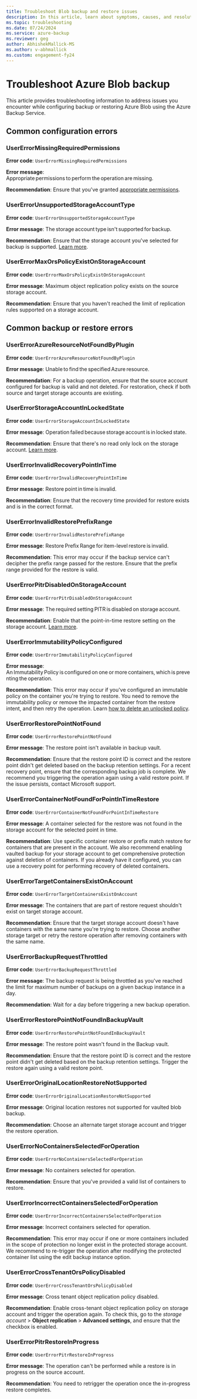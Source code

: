 ```yaml
---
title: Troubleshoot Blob backup and restore issues
description: In this article, learn about symptoms, causes, and resolutions of Azure Backup failures related to Blob backup and restore.
ms.topic: troubleshooting
ms.date: 07/24/2024
ms.service: azure-backup
ms.reviewer: geg
author: AbhishekMallick-MS
ms.author: v-abhmallick
ms.custom: engagement-fy24
---
```


# Troubleshoot Azure Blob backup

This article provides troubleshooting information to address issues you encounter while configuring backup or restoring Azure Blob using the Azure Backup Service.

## Common configuration errors

### UserErrorMissingRequiredPermissions

**Error code**: `UserErrorMissingRequiredPermissions`

**Error message**: Appropriate permissions to perform the operation are missing.

**Recommendation**: Ensure that you've granted [appropriate permissions](blob-backup-configure-manage.md?tabs=vaulted-backup#grant-permissions-to-the-backup-vault-on-storage-accounts).

### UserErrorUnsupportedStorageAccountType

**Error code**: `UserErrorUnsupportedStorageAccountType`

**Error message**: The storage account type isn't supported for backup.

**Recommendation**: Ensure that the storage account you've selected for backup is supported. [Learn more](blob-backup-support-matrix.md?tabs=vaulted-backup#limitations).

### UserErrorMaxOrsPolicyExistOnStorageAccount
**Error code**: `UserErrorMaxOrsPolicyExistOnStorageAccount`

**Error message**: Maximum object replication policy exists on the source storage account. 

**Recommendation**: Ensure that you haven't reached the limit of replication rules supported on a storage account. 

## Common backup or restore errors

### UserErrorAzureResourceNotFoundByPlugin 

**Error code**: `UserErrorAzureResourceNotFoundByPlugin `

**Error message**: Unable to find the specified Azure resource.

**Recommendation**: For a backup operation, ensure that the source account configured for backup is valid and not deleted. For restoration, check if both source and target storage accounts are existing.

### UserErrorStorageAccountInLockedState

**Error code**: `UserErrorStorageAccountInLockedState`

**Error message**: Operation failed because storage account is in locked state.

**Recommendation**: Ensure that there's no read only lock on the storage account. [Learn more](../storage/common/lock-account-resource.md?tabs=portal#configure-an-azure-resource-manager-lock).

### UserErrorInvalidRecoveryPointInTime

**Error code**: `UserErrorInvalidRecoveryPointInTime`

**Error message**: Restore point in time is invalid.

**Recommendation**: Ensure that the recovery time provided for restore exists and is in the correct format.

### UserErrorInvalidRestorePrefixRange

**Error code**: `UserErrorInvalidRestorePrefixRange`

**Error message**: Restore Prefix Range for item-level restore is invalid.

**Recommendation**: This error may occur if the backup service can't decipher the prefix range passed for the restore. Ensure that the prefix range provided for the restore is valid.

### UserErrorPitrDisabledOnStorageAccount

**Error code**: `UserErrorPitrDisabledOnStorageAccount`

**Error message**: The required setting PITR is disabled on storage account.

**Recommendation**: Enable that the point-in-time restore setting on the storage account. [Learn more](../storage/blobs/point-in-time-restore-manage.md?tabs=portal#enable-and-configure-point-in-time-restore).

### UserErrorImmutabilityPolicyConfigured

**Error code**: `UserErrorImmutabilityPolicyConfigured`

**Error message**: An Immutability Policy is configured on one or more containers, which is preventing the operation.

**Recommendation**: This error may occur if you've configured an immutable policy on the container you're trying to restore. You need to remove the immutability policy or remove the impacted container from the restore intent, and then retry the operation. Learn [how to delete an unlocked policy](../storage/blobs/immutable-policy-configure-container-scope.md?tabs=azure-portal#modify-an-unlocked-retention-policy).

### UserErrorRestorePointNotFound

**Error code**: `UserErrorRestorePointNotFound`

**Error message**: The restore point isn't available in backup vault. 

**Recommendation**: Ensure that the restore point ID is correct and the restore point didn't get deleted based on the backup retention settings. For a recent recovery point, ensure that the corresponding backup job is complete. We recommend you triggering the operation again using a valid restore point. If the issue persists, contact Microsoft support.

### UserErrorContainerNotFoundForPointInTimeRestore

**Error code**: `UserErrorContainerNotFoundForPointInTimeRestore`

**Error message**: A container selected for the restore was not found in the storage account for the selected point in time. 

**Recommendation**: Use specific container restore or prefix match restore for containers that are present in the account. We also recommend enabling vaulted backup for your storage account to get comprehensive protection against deletion of containers. If you already have it configured, you can use a recovery point for performing recovery of deleted containers.

### UserErrorTargetContainersExistOnAccount

**Error code**: `UserErrorTargetContainersExistOnAccount`

**Error message**: The containers that are part of restore request shouldn't exist on target storage account. 

**Recommendation**: Ensure that the target storage account doesn't have containers with the same name you're trying to restore. Choose another storage target or retry the restore operation after removing containers with the same name.

### UserErrorBackupRequestThrottled

**Error code**: `UserErrorBackupRequestThrottled`

**Error message**: The backup request is being throttled as you've reached the limit for maximum number of backups on a given backup instance in a day.

**Recommendation**: Wait for a day before triggering a new backup operation.

### UserErrorRestorePointNotFoundInBackupVault

**Error code**: `UserErrorRestorePointNotFoundInBackupVault`

**Error message**: The restore point wasn't found in the Backup vault.

**Recommendation**: Ensure that the restore point ID is correct and the restore point didn't get deleted based on the backup retention settings. Trigger the restore again using a valid restore point.

### UserErrorOriginalLocationRestoreNotSupported

**Error code**: `UserErrorOriginalLocationRestoreNotSupported`

**Error message**: Original location restores not supported for vaulted blob backup.

**Recommendation**: Choose an alternate target storage account and trigger the restore operation.

### UserErrorNoContainersSelectedForOperation

**Error code**: `UserErrorNoContainersSelectedForOperation`

**Error message**: No containers selected for operation.

**Recommendation**: Ensure that you've provided a valid list of containers to restore.

### UserErrorIncorrectContainersSelectedForOperation

**Error code**: `UserErrorIncorrectContainersSelectedForOperation`

**Error message**: Incorrect containers selected for operation.

**Recommendation**: This error may occur if one or more containers included in the scope of protection no longer exist in the protected storage account. We recommend to re-trigger the operation after modifying the protected container list using the edit backup instance option.

### UserErrorCrossTenantOrsPolicyDisabled

**Error code**: `UserErrorCrossTenantOrsPolicyDisabled`

**Error message**: Cross tenant object replication policy disabled.

**Recommendation**: Enable cross-tenant object replication policy on storage account and trigger the operation again. To check this, go to the *storage account* > **Object replication** > **Advanced settings**, and ensure that the checkbox is enabled.

### UserErrorPitrRestoreInProgress

**Error code**: `UserErrorPitrRestoreInProgress`

**Error message**: The operation can't be performed while a restore is in progress on the source account. 

**Recommendation**: You need to retrigger the operation once the in-progress restore completes. 
